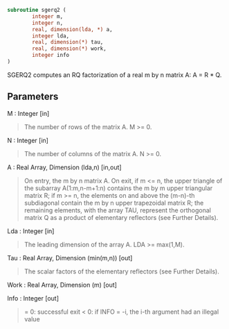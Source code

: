 ```fortran
subroutine sgerq2 (
		integer m,
		integer n,
		real, dimension(lda, *) a,
		integer lda,
		real, dimension(*) tau,
		real, dimension(*) work,
		integer info
)
```

 SGERQ2 computes an RQ factorization of a real m by n matrix A:
 A = R * Q.

## Parameters
M : Integer [in]
> The number of rows of the matrix A.  M >= 0.

N : Integer [in]
> The number of columns of the matrix A.  N >= 0.

A : Real Array, Dimension (lda,n) [in,out]
> On entry, the m by n matrix A.
> On exit, if m <= n, the upper triangle of the subarray
> A(1:m,n-m+1:n) contains the m by m upper triangular matrix R;
> if m >= n, the elements on and above the (m-n)-th subdiagonal
> contain the m by n upper trapezoidal matrix R; the remaining
> elements, with the array TAU, represent the orthogonal matrix
> Q as a product of elementary reflectors (see Further
> Details).

Lda : Integer [in]
> The leading dimension of the array A.  LDA >= max(1,M).

Tau : Real Array, Dimension (min(m,n)) [out]
> The scalar factors of the elementary reflectors (see Further
> Details).

Work : Real Array, Dimension (m) [out]

Info : Integer [out]
> = 0: successful exit
> < 0: if INFO = -i, the i-th argument had an illegal value

